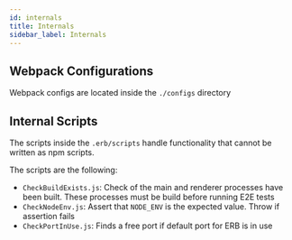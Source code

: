 ```yaml
---
id: internals
title: Internals
sidebar_label: Internals
---
```


## Webpack Configurations

Webpack configs are located inside the `./configs` directory

## Internal Scripts

The scripts inside the `.erb/scripts` handle functionality that cannot be written as npm scripts.

The scripts are the following:

- `CheckBuildExists.js`: Check of the main and renderer processes have been built. These processes must be build before running E2E tests
- `CheckNodeEnv.js`: Assert that `NODE_ENV` is the expected value. Throw if assertion fails
- `CheckPortInUse.js`: Finds a free port if default port for ERB is in use
